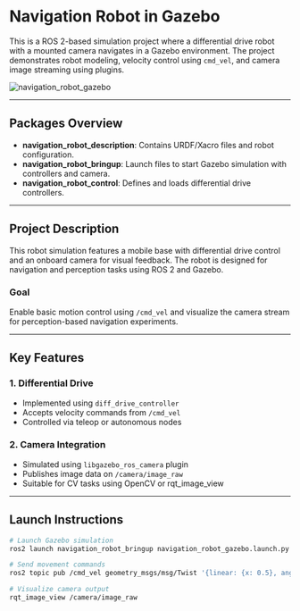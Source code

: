 # Navigation Robot in Gazebo

This is a ROS 2-based simulation project where a differential drive robot with a mounted camera navigates in a Gazebo environment. The project demonstrates robot modeling, velocity control using `cmd_vel`, and camera image streaming using plugins.

![navigation_robot_gazebo](https://github.com/Kleo-Fernandes/Navigation_robot_Ros/assets/preview.png)

---

## Packages Overview

- **navigation_robot_description**: Contains URDF/Xacro files and robot configuration.
- **navigation_robot_bringup**: Launch files to start Gazebo simulation with controllers and camera.
- **navigation_robot_control**: Defines and loads differential drive controllers.

---

## Project Description

This robot simulation features a mobile base with differential drive control and an onboard camera for visual feedback. The robot is designed for navigation and perception tasks using ROS 2 and Gazebo.

### Goal

Enable basic motion control using `/cmd_vel` and visualize the camera stream for perception-based navigation experiments.

---

## Key Features

### 1. Differential Drive

- Implemented using `diff_drive_controller`
- Accepts velocity commands from `/cmd_vel`
- Controlled via teleop or autonomous nodes

### 2. Camera Integration

- Simulated using `libgazebo_ros_camera` plugin
- Publishes image data on `/camera/image_raw`
- Suitable for CV tasks using OpenCV or rqt_image_view

---

## Launch Instructions

```bash
# Launch Gazebo simulation
ros2 launch navigation_robot_bringup navigation_robot_gazebo.launch.py

# Send movement commands
ros2 topic pub /cmd_vel geometry_msgs/msg/Twist '{linear: {x: 0.5}, angular: {z: 0.2}}'

# Visualize camera output
rqt_image_view /camera/image_raw
